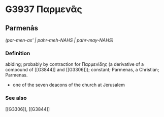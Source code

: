 # G3937 Παρμενᾶς

## Parmenâs

_(par-men-as' | pahr-meh-NAHS | pahr-may-NAHS)_

### Definition

abiding; probably by contraction for Παρμενίδης (a derivative of a compound of [[G3844]] and [[G3306]]); constant; Parmenas, a Christian; Parmenas.

- one of the seven deacons of the church at Jerusalem

### See also

[[G3306]], [[G3844]]

